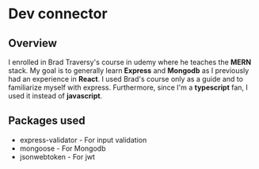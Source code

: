 
# Dev connector

## Overview
I enrolled in Brad Traversy's course in udemy where he teaches the **MERN** stack. My goal is to generally learn **Express** and **Mongodb** as I previously had an experience in **React**. I used Brad's course only as a guide and to familiarize myself with express. Furthermore, since I'm a **typescript** fan, I used it instead of **javascript**.

## Packages used
- express-validator - For input validation
- mongoose - For Mongodb
- jsonwebtoken - For jwt